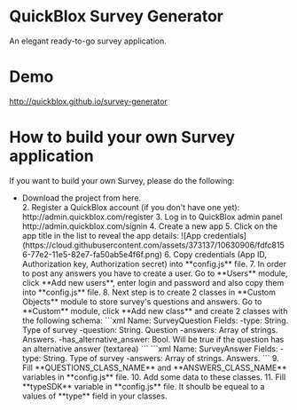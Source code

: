 QuickBlox Survey Generator
=====

An elegant ready-to-go survey application.

# Demo
http://quickblox.github.io/survey-generator

# How to build your own Survey application

If you want to build your own Survey, please do the following:

<ul>
<li>Download the project from here.</li>
 2. Register a QuickBlox account (if you don't have one yet): http://admin.quickblox.com/register
 3. Log in to QuickBlox admin panel http://admin.quickblox.com/signin
 4. Create a new app
 5. Click on the app title in the list to reveal the app details:
   ![App credentials](https://cloud.githubusercontent.com/assets/373137/10630906/fdfc8156-77e2-11e5-82e7-fa50ab5e4f6f.png)
 6. Copy credentials (App ID, Authorization key, Authorization secret) into **config.js** file.
 7. In order to post any answers you have to create a user. Go to **Users** module, click **Add new users**, enter login and password and also copy them into **config.js** file.
 8. Next step is to create 2 classes in **Custom Objects** module to store survey's questions and answers. Go to **Custom** module, click **Add new class** and create 2 classes with the following schema:
 ```xml
 Name: SurveyQuestion
 Fields:
  -type: String. Type of survey
  -question: String. Question
  -answers: Array of strings. Answers.
  -has_alternative_answer: Bool. Will be true if the question has an alternative answer (textarea)
```
```xml
 Name: SurveyAnswer
 Fields:
  -type: String. Type of survey
  -answers: Array of strings. Answers.
```
 9. Fill **QUESTIONS_CLASS_NAME** and **ANSWERS_CLASS_NAME** variables in **config.js** file.
 10. Add some data to these classes.
 11. Fill **typeSDK** variable in **config.js** file. It shoulb be equeal to a values of **type** field in your classes.
 </ul>
